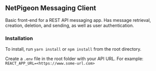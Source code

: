 ## NetPigeon Messaging Client

Basic front-end for a REST API messaging app. Has message retrieval, creation, deletion, and sending, as well as user authentication.

### Installation

To install, run `yarn install` or `npm install` from the root directory.

Create a `.env` file in the root folder with your API URL. For example: `REACT_APP_URL=<https://www.some-url.com>`
